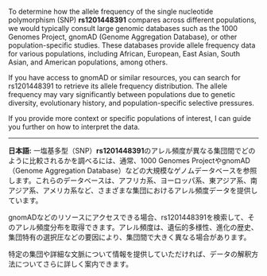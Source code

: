 To determine how the allele frequency of the single nucleotide polymorphism (SNP) **rs1201448391** compares across different populations, we would typically consult large genomic databases such as the 1000 Genomes Project, gnomAD (Genome Aggregation Database), or other population-specific studies. These databases provide allele frequency data for various populations, including African, European, East Asian, South Asian, and American populations, among others.

If you have access to gnomAD or similar resources, you can search for rs1201448391 to retrieve its allele frequency distribution. The allele frequency may vary significantly between populations due to genetic diversity, evolutionary history, and population-specific selective pressures.

If you provide more context or specific populations of interest, I can guide you further on how to interpret the data.

---

**日本語:**
一塩基多型（SNP）**rs1201448391**のアレル頻度が異なる集団間でどのように比較されるかを調べるには、通常、1000 Genomes ProjectやgnomAD（Genome Aggregation Database）などの大規模なゲノムデータベースを参照します。これらのデータベースは、アフリカ系、ヨーロッパ系、東アジア系、南アジア系、アメリカ系など、さまざまな集団におけるアレル頻度データを提供しています。

gnomADなどのリソースにアクセスできる場合、rs1201448391を検索して、そのアレル頻度分布を取得できます。アレル頻度は、遺伝的多様性、進化の歴史、集団特有の選択圧などの要因により、集団間で大きく異なる場合があります。

特定の集団や詳細な文脈について情報を提供していただければ、データの解釈方法についてさらに詳しく案内できます。